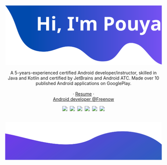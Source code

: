 ![Pouya Heydari's top banner](./top.svg)

<p align="center">
A 5-years-experienced certified Android developer/instructor, skilled in Java and Kotlin and certified by JetBrains and Android ATC. Made over 10 published Android applications on GooglePlay.
<br><br>
  · <a href="https://pouyaheydari.com/wp-content/uploads/2021/02/PouyaHeydari_AndroidDeveloper.pdf">Resume</a>
 · 
<br>
<a href="https://www.free-now.com/">Android developer @Freenow</a>
<br>
 <p align="center">
 <a href="https://www.linkedin.com/in/pouyaheydari/"><img src="https://img.shields.io/badge/-Pouya%20Heydari-blue?style=flat-square&logo=Linkedin&logoColor=white&link=hhttps://www.linkedin.com/in/pouyaheydari/" /></a>&nbsp;&nbsp;<a href="https://stackoverflow.com/users/5293098/pouya-heydari"><img src="https://img.shields.io/badge/Stack_Overflow-FE7A16?style=flat-square&logo=stack-overflow&logoColor=white" /></a>&nbsp;&nbsp;<a href="https://pouyaheydari.com"><img src="https://img.shields.io/badge/website-000000?style=flat-square&logo=About.me&logoColor=white" /></a>&nbsp;&nbsp;<a href="http://t.me/sirlordpouya"><img src="https://img.shields.io/badge/Telegram-2CA5E0?style=flat-square&logo=telegram&logoColor=white" /></a>&nbsp;&nbsp;<a href="https://www.instagram.com/sirlordpouya"><img src="https://img.shields.io/badge/Instagram-E4405F?style=flat-square&logo=instagram&logoColor=white" /></a>&nbsp;&nbsp;<a href="https://twitter.com/sirlordpouya"><img src="https://img.shields.io/twitter/follow/sirlordpouya?style=social" /></a>

<br>
<br>
</p>
</p>

![bottom banner](./bottom.svg)
